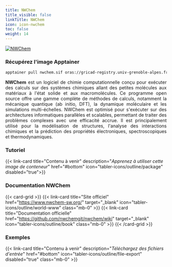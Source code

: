 ```yaml
---
title: NWChem
title_visible: false
linkTitle: NWChem
icon: icon-nwchem
toc: false
weight: 14
---
```


<a href="https://www.nwchem-sw.org/" target="_blank" class="codes-pages-top-logo">
  <img alt="NWChem" class="logo-nwchem"/>
</a>

### Récupérez l'image Apptainer

```bash
apptainer pull nwchem.sif oras://gricad-registry.univ-grenoble-alpes.fr/diamond/apptainer/apptainer-singularity-projects/nwchem.sif:latest
```

<div align="justify">

**NWChem** est un logiciel de chimie computationnelle conçu pour exécuter des calculs sur des systèmes chimiques allant des petites molécules aux matériaux à l'état solide et aux macromolécules. Ce programme open source offre une gamme complète de méthodes de calculs, notamment la mécanique quantique (ab initio, DFT), la dynamique moléculaire et les simulations multi-échelles. NWChem est optimisé pour s'exécuter sur des architectures informatiques parallèles et scalables, permettant de traiter des problèmes complexes avec une efficacité accrue. Il est principalement utilisé pour la modélisation de structures, l'analyse des interactions chimiques et la prédiction des propriétés électroniques, spectroscopiques et thermodynamiques.

</div>

<h3 class="mb-1">Tutoriel</h3>

{{< link-card title="Contenu à venir" description="<i>Apprenez à utiliser cette image de conteneur</i>" href="#bottom" icon="tabler-icons/outline/package" disabled="true">}}

<h3 class="mb-1 mt-3">Documentation NWChem</h3>

{{< card-grid >}}
{{< link-card title="Site officiel" href="https://www.nwchem-sw.org/" target="_blank" icon="tabler-icons/outline/world-www" class="mb-0" >}}
{{< link-card title="Documentation officielle" href="https://github.com/nwchemgit/nwchem/wiki" target="_blank" icon="tabler-icons/outline/book" class="mb-0" >}}
{{< /card-grid >}}

<h3 class="mb-1 mt-3">Exemples</h3>

{{< link-card title="Contenu à venir" description="<i>Téléchargez des fichiers d'entrée</i>" href="#bottom" icon="tabler-icons/outline/file-export" disabled="true" class="mb-0" >}}
